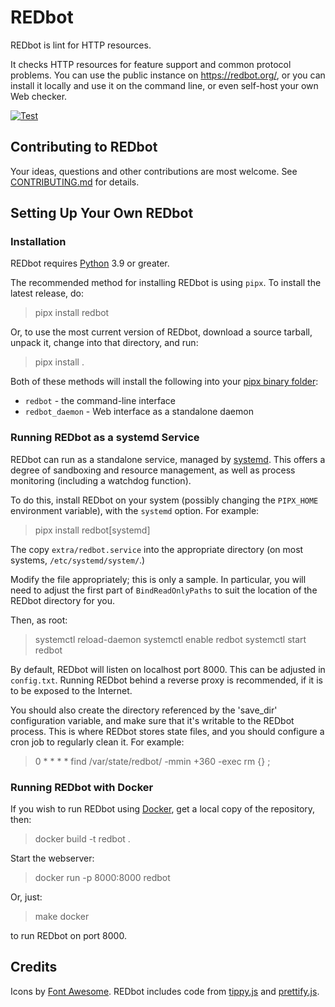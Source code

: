 # REDbot

REDbot is lint for HTTP resources.

It checks HTTP resources for feature support and common protocol problems. You can use the public
instance on <https://redbot.org/>, or you can install it locally and use it on the command line, or
even self-host your own Web checker.

[![Test](https://github.com/mnot/redbot/actions/workflows/test.yml/badge.svg)](https://github.com/mnot/redbot/actions/workflows/test.yml)


## Contributing to REDbot

Your ideas, questions and other contributions are most welcome. See
[CONTRIBUTING.md](CONTRIBUTING.md) for details.


## Setting Up Your Own REDbot

### Installation

REDbot requires [Python](https;/python.org/) 3.9 or greater.

The recommended method for installing REDbot is using `pipx`. To install the latest release, do:

> pipx install redbot

Or, to use the most current version of REDbot, download a source tarball, unpack it, change into that directory, and run:

> pipx install .

Both of these methods will install the following into your [pipx binary folder](https://pypa.github.io/pipx/installation/):

* `redbot` - the command-line interface
* `redbot_daemon` - Web interface as a standalone daemon


### Running REDbot as a systemd Service

REDbot can run as a standalone service, managed by [systemd](https://freedesktop.org/wiki/Software/systemd/). This offers a degree of sandboxing and resource management, as well as process monitoring (including a watchdog function).

To do this, install REDbot on your system (possibly changing the `PIPX_HOME` environment variable), with the `systemd` option. For example:

> pipx install redbot[systemd]

The copy `extra/redbot.service` into the appropriate directory (on most systems, `/etc/systemd/system/`.)

Modify the file appropriately; this is only a sample. In particular, you will need to adjust the first part of `BindReadOnlyPaths` to suit the location of the REDbot directory for you.

Then, as root:

> systemctl reload-daemon
> systemctl enable redbot
> systemctl start redbot

By default, REDbot will listen on localhost port 8000. This can be adjusted in `config.txt`. Running REDbot behind a reverse proxy is recommended, if it is to be exposed to the Internet.

You should also create the directory referenced by the 'save_dir' configuration variable, and make
sure that it's writable to the REDbot process. This is where REDbot stores state files, and you
should configure a cron job to regularly clean it. For example:

> 0 * * * * find /var/state/redbot/ -mmin +360 -exec rm {} \;


### Running REDbot with Docker

If you wish to run REDbot using [Docker](https://www.docker.com), get a local copy of the repository, then:

> docker build -t redbot .

Start the webserver:

> docker run -p 8000:8000 redbot

Or, just:

> make docker

to run REDbot on port 8000.



## Credits

Icons by [Font Awesome](https://fontawesome.com/). REDbot includes code from [tippy.js](https://atomiks.github.io/tippyjs/) and [prettify.js](https://github.com/google/code-prettify).


